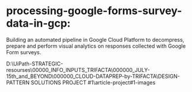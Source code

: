 # processing-google-forms-survey-data-in-gcp:
Building an automated pipeline in Google Cloud Platform to decompress, prepare and perform visual analytics on responses collected with Google Form surveys.

D:\UiPath-STRATEGIC-resourses\00000_INFO_INPUTS_TRIFACTA\000000_JULY-15th_and_BEYOND\000000_CLOUD-DATAPREP-by-TRIFACTA\DESIGN-PATTERN SOLUTIONS PROJECT #1\article-project#1-images
